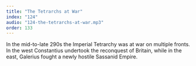 ```yaml
---
title: "The Tetrarchs at War"
index: "124"
audio: "124-the-tetrarchs-at-war.mp3"
order: 133
---
```


In the mid-to-late 290s the Imperial Tetrarchy was at war on multiple fronts. In the west Constantius undertook the reconquest of Britain, while in the east, Galerius fought a newly hostile Sassanid Empire.
